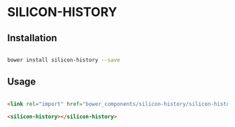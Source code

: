 # SILICON-HISTORY



## Installation

``` bash

bower install silicon-history --save

```

## Usage

```html

<link rel="import" href="bower_components/silicon-history/silicon-history.html">

<silicon-history></silicon-history>
```



